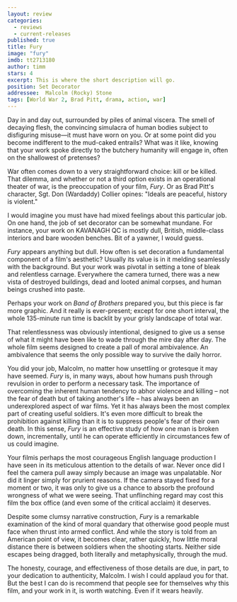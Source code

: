 ```yaml
---
layout: review
categories: 
  - reviews
  - current-releases
published: true
title: Fury
image: "fury"
imdb: tt2713180
author: timm
stars: 4
excerpt: This is where the short description will go.
position: Set Decorator
addressee:  Malcolm (Rocky) Stone
tags: [World War 2, Brad Pitt, drama, action, war]
---
```

Day in and day out, surrounded by piles of animal viscera. The smell of decaying flesh, the convincing simulacra of human bodies subject to disfiguring misuse—it must have worn on you. Or at some point did you become indifferent to the mud-caked entrails? What was it like, knowing that your work spoke directly to the butchery humanity will engage in, often on the shallowest of pretenses?

War often comes down to a very straightforward choice: kill or be killed. That dilemma, and whether or not a third option exists in an operational theater of war, is the preoccupation of your film, _Fury_. Or as Brad Pitt's character, Sgt. Don (Wardaddy) Collier opines: "Ideals are peaceful, history is violent."

I would imagine you must have had mixed feelings about this particular job. On one hand, the job of set decorator can be somewhat mundane. For instance, your work on KAVANAGH QC is mostly dull, British, middle-class interiors and bare wooden benches. Bit of a yawner, I would guess. 

_Fury_ appears anything but dull. How often is set decoration a fundamental component of a film's aesthetic? Usually its value is in it melding seamlessly with the background. But your work was pivotal in setting a tone of bleak and relentless carnage. Everywhere the camera turned, there was a new vista of destroyed buildings, dead and looted animal corpses, and human beings crushed into paste.

Perhaps your work on _Band of Brothers_ prepared you, but this piece is far more graphic. And it really is ever-present; except for one short interval, the whole 135-minute run time is backlit by your grisly landscape of total war.

That relentlessness was obviously intentional, designed to give us a sense of what it might have been like to wade through the mire day after day. The whole film seems designed to create a pall of moral ambivalence. An ambivalence that seems the only possible way to survive the daily horror.

You did your job, Malcolm, no matter how unsettling or grotesque it may have seemed. _Fury_ is, in many ways, about how humans push through revulsion in order to perform a necessary task. The importance of overcoming the inherent human tendency to abhor violence and killing – not the fear of death but of taking another's life – has always been an underexplored aspect of war films. Yet it has always been the most complex part of creating useful soldiers. It's even more difficult to break the prohibition against killing than it is to suppress people's fear of their own death. In this sense, _Fury_ is an effective study of how one man is broken down, incrementally, until he can operate efficiently in circumstances few of us could imagine.

Your filmis perhaps the most courageous English language production I have seen in its meticulous attention to the details of war. Never once did I feel the camera pull away simply because an image was unpalatable. Nor did it linger simply for prurient reasons. If the camera stayed fixed for a moment or two, it was only to give us a chance to absorb the profound wrongness of what we were seeing. That unflinching regard may cost this film the box office (and even some of the critical acclaim) it deserves.

Despite some clumsy narrative construction, _Fury_ is a remarkable examination of the kind of moral quandary that otherwise good people must face when thrust into armed conflict. And while the story is told from an American point of view, it becomes clear, rather quickly, how little moral distance there is between soldiers when the shooting starts. Neither side escapes being dragged, both literally and metaphysically, through the mud.

The honesty, courage, and effectiveness of those details are due, in part, to your dedication to authenticity, Malcolm. I wish I could applaud you for that. But the best I can do is recommend that people see for themselves why this film, and your work in it, is worth watching. Even if it wears heavily.